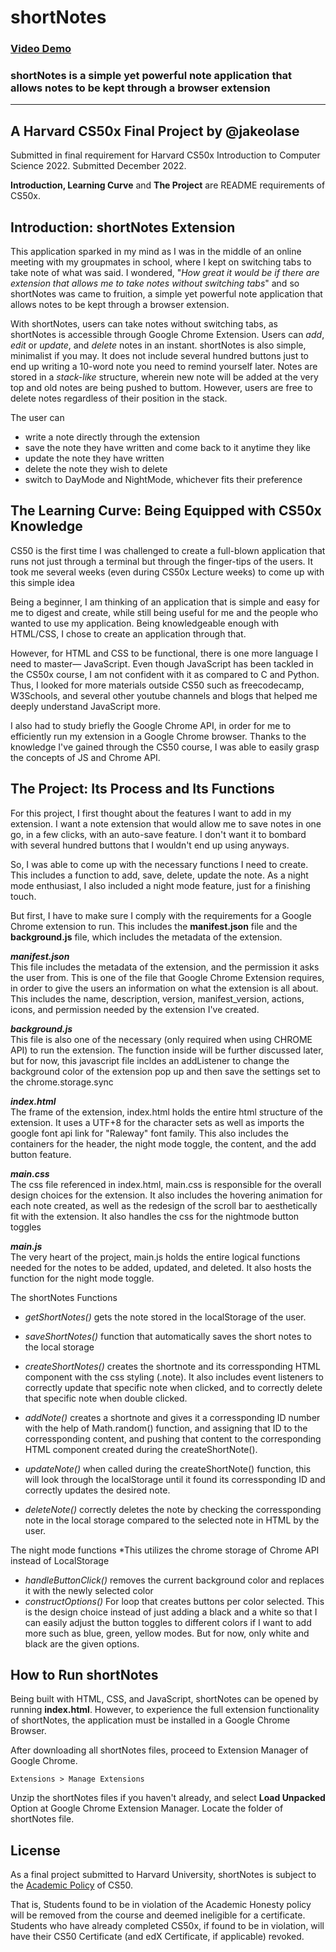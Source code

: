 # shortNotes
### [Video Demo](https://youtu.be/yGBaASp5pjU)
### shortNotes is a simple yet powerful note application that allows notes to be kept through a browser extension
___

## A Harvard CS50x Final Project by @jakeolase
Submitted in final requirement for Harvard CS50x Introduction to Computer Science 2022. Submitted December 2022. 

**Introduction, Learning Curve** and **The Project** are README requirements of CS50x. 



## Introduction: shortNotes Extension

This application sparked in my mind as I was in the middle of an online meeting with my groupmates in school, where I kept on switching tabs to take note of what was said. I wondered, "*How great it would be if there are extension that allows me to take notes without switching tabs*" and so shortNotes was came to fruition, a simple yet powerful note application that allows notes to be kept through a browser extension.

With shortNotes, users can take notes without switching tabs, as shortNotes is accessible through Google Chrome Extension. Users can  *add*, *edit* or *update*, and *delete* notes in an instant. shortNotes is also simple, minimalist if you may. It does not include several hundred buttons just to end up writing a 10-word note you need to remind yourself later. Notes are stored in a *stack-like* structure, wherein new note will be added at the very top and old notes are being pushed to buttom. However, users are free to delete notes regardless of their position in the stack.

The user can
- write a note directly through the extension
- save the note they have written and come back to it anytime they like
- update the note they have written
- delete the note they wish to delete
- switch to DayMode and NightMode, whichever fits their preference

## The Learning Curve: Being Equipped with CS50x Knowledge
CS50 is the first time I was challenged to create a full-blown application that runs not just through a terminal but through the finger-tips of the users. It took me several weeks (even during CS50x Lecture weeks) to come up with this simple idea

Being a beginner, I am thinking of an application that is simple and easy for me to digest and create, while still being useful for me and the people who wanted to use my application. Being knowledgeable enough with HTML/CSS, I chose to create an application through that.

However, for HTML and CSS to be functional, there is one more language I need to master— JavaScript. Even though JavaScript has been tackled in the CS50x course, I am not confident with it as compared to C and Python. Thus, I looked for more materials outside CS50 such as freecodecamp, W3Schools, and several other youtube channels and blogs that helped me deeply understand JavaScript more.

I also had to study briefly the Google Chrome API, in order for me to efficiently run my extension in a Google Chrome browser. Thanks to the knowledge I've gained through the CS50 course, I was able to easily grasp the concepts of JS and Chrome API.

## The Project: Its Process and Its Functions
For this project, I first thought about the features I want to add in my extension. I want a note extension that would allow me to save notes in one go, in a few clicks, with an auto-save feature. I don't want it to bombard with several hundred buttons that I wouldn't end up using anyways. 

So, I was able to come up with the necessary functions I need to create. This includes a function to add, save, delete, update the note. As a night mode enthusiast, I also included a night mode feature, just for a finishing touch.

But first, I have to make sure I comply with the requirements for a Google Chrome extension to run. This includes the **manifest.json** file and the **background.js** file, which includes the metadata of the extension.

***manifest.json***\
This file includes the metadata of the extension, and the permission it asks the user from. This is one of the file that Google Chrome Extension requires, in order to give the users an information on what the extension is all about. This includes the name, description, version, manifest_version, actions, icons, and permission needed by the extension I've created.

***background.js***\
This file is also one of the necessary (only required when using CHROME API) to run the extension. The function inside will be further discussed later, but for now, this javascript file incldes an addListener to change the background color of the extension pop up and then save the settings set to the chrome.storage.sync

***index.html***\
The frame of the extension, index.html holds the entire html structure of the extension. It uses a UTF+8 for the character sets as well as imports the google font api link for "Raleway" font family. This also includes the containers for the header, the night mode toggle, the content, and the add button feature.

***main.css***\
The css file referenced in index.html, main.css is responsible for the overall design choices for the extension. It also includes the hovering animation for each note created, as well as the redesign of the scroll bar to aesthetically fit with the extension. It also handles the css for the nightmode button toggles

***main.js***\
The very heart of the project, main.js holds the entire logical functions needed for the notes to be added, updated, and deleted. It also hosts the function for the night mode toggle. 

The shortNotes Functions
- *getShortNotes()*
    gets the note stored in the localStorage of the user.

- *saveShortNotes()*
    function that automatically saves the short notes to the local storage

- *createShortNotes()*
    creates the shortnote and its corressponding HTML component with the css styling (.note). It also includes event listeners to correctly update that specific note when clicked, and to correctly delete that specific note when double clicked.

- *addNote()*
    creates a shortnote and gives it a corressponding ID number with the help of Math.random() function, and assigning that ID to the corressponding content, and pushing that content to the corresponding HTML component created during the createShortNote().

- *updateNote()*
    when called during the createShortNote() function, this will look through the localStorage until it found its corressponding ID and correctly updates the desired note. 

- *deleteNote()*
    correctly deletes the note by checking the corressponding note in the local storage compared to the selected note in HTML by the user.

The night mode functions
*This utilizes the chrome storage of Chrome API instead of LocalStorage

- *handleButtonClick()*
    removes the current background color and replaces it with the newly selected color
- *constructOptions()*
    For loop that creates buttons per color selected. This is the design choice instead of just adding a black and a white so that I can easily adjust the button toggles to different colors if I want to add more such as blue, green, yellow modes. But for now, only white and black are the given options.


## How to Run shortNotes
Being built with HTML, CSS, and JavaScript, shortNotes can be opened by running **index.html**. However, to experience the full extension functionality of shortNotes, the application must be installed in a Google Chrome Browser.

After downloading all shortNotes files, proceed to Extension Manager  of Google Chrome.

```
Extensions > Manage Extensions
```

Unzip the shortNotes files if you haven't already, and select **Load Unpacked** Option at Google Chrome Extension Manager. Locate the folder of shortNotes file.


## License
As a final project submitted to Harvard University, shortNotes is subject to the [Academic Policy](https://cs50.harvard.edu/x/2022/honesty/) of CS50.

That is, Students found to be in violation of the Academic Honesty policy will be removed from the course and deemed ineligible for a certificate. Students who have already completed CS50x, if found to be in violation, will have their CS50 Certificate (and edX Certificate, if applicable) revoked.